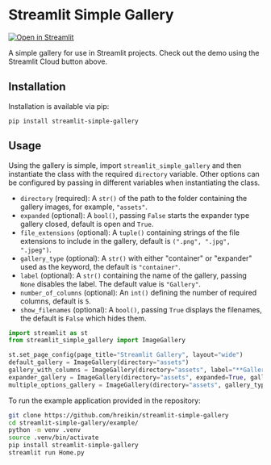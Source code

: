 # Streamlit Simple Gallery

[![Open in Streamlit](https://static.streamlit.io/badges/streamlit_badge_black_white.svg)](https://hreikin-streamlit-simple-gallery-home-s3igns.streamlit.app/)

A simple gallery for use in Streamlit projects. Check out the demo using the Streamlit Cloud button above.

## Installation

Installation is available via pip:

```
pip install streamlit-simple-gallery
```

## Usage

Using the gallery is simple, import `streamlit_simple_gallery` and then instantiate the class with the 
required `directory` variable. Other options can be configured by passing in different variables 
when instantiating the class.

- `directory` (required): A `str()` of the path to the folder containing the gallery images, for example, `"assets"`.
- `expanded` (optional): A `bool()`, passing `False` starts the expander type gallery closed, default is open and `True`.
- `file_extensions` (optional): A `tuple()` containing strings of the file extensions to include in the gallery, default is `(".png", ".jpg", ".jpeg")`.
- `gallery_type` (optional): A `str()` with either "container" or "expander" used as the keyword, the default is `"container"`.
- `label` (optional): A `str()` containing the name of the gallery, passing `None` disables the label. The default value is `"Gallery"`.
- `number_of_columns` (optional): An `int()` defining the number of required columns, default is `5`.
- `show_filenames` (optional): A `bool()`, passing `True` displays the filenames, the default is `False` which hides them.

```python
import streamlit as st
from streamlit_simple_gallery import ImageGallery

st.set_page_config(page_title="Streamlit Gallery", layout="wide")
default_gallery = ImageGallery(directory="assets")
gallery_with_columns = ImageGallery(directory="assets", label="**Gallery - Columns**", number_of_columns=3)
expander_gallery = ImageGallery(directory="assets", expanded=True, gallery_type="expander", label="**Gallery - Expander**")
multiple_options_gallery = ImageGallery(directory="assets", gallery_type="expander", label="**Gallery - Multiple Options**", number_of_columns=3, show_filename=False)
```

To run the example application provided in the repository:

```bash
git clone https://github.com/hreikin/streamlit-simple-gallery
cd streamlit-simple-gallery/example/
python -m venv .venv
source .venv/bin/activate
pip install streamlit-simple-gallery
streamlit run Home.py
```